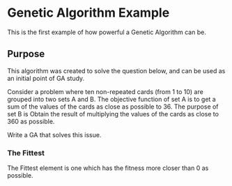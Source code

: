 # Genetic Algorithm Example

This is the first example of how powerful a Genetic Algorithm can be.

## Purpose

This algorithm was created to solve the question below, and can be used as an initial point of GA study.

Consider a problem where ten non-repeated cards (from 1 to 10) are grouped into two sets A and B. 
The objective function of set A is to get a sum of the values of the cards as close as possible to 36. 
The purpose of set B is Obtain the result of multiplying the values of the cards as close to 360 as possible.

Write a GA that solves this issue.

### The Fittest

The Fittest element is one which has the fitness more closer than 0 as possible.
